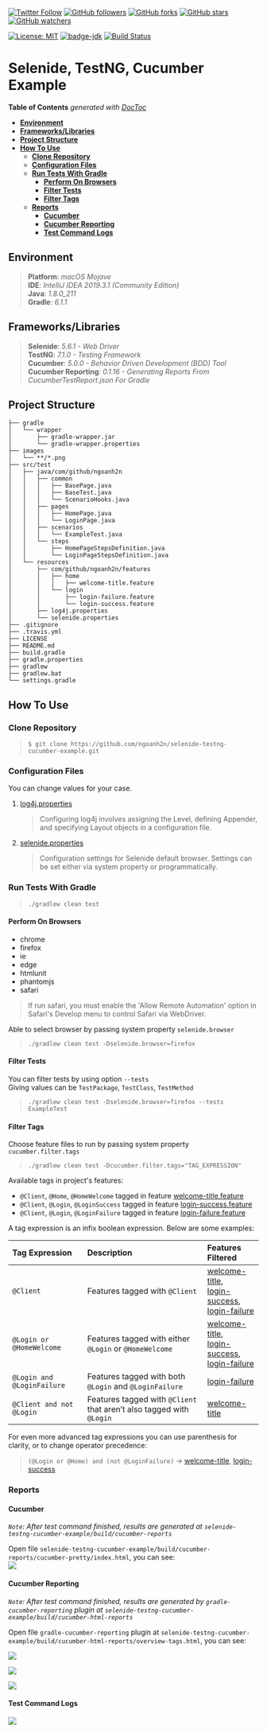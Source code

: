 [![Twitter Follow](https://img.shields.io/twitter/follow/ngoanh2n.svg?style=social)](https://twitter.com/ngoanh2n)
[![GitHub followers](https://img.shields.io/github/followers/ngoanh2n.svg?style=social&label=Follow&maxAge=2592000)](https://github.com/ngoanh2n?tab=followers)
[![GitHub forks](https://img.shields.io/github/forks/ngoanh2n/selenide-testng-cucumber-example.svg?style=social&label=Fork&maxAge=2592000)](https://github.com/ngoanh2n/selenide-testng-cucumber-example/network/members/)
[![GitHub stars](https://img.shields.io/github/stars/ngoanh2n/selenide-testng-cucumber-example.svg?style=social&label=Star&maxAge=2592000)](https://github.com/ngoanh2n/selenide-testng-cucumber-example/stargazers/)
[![GitHub watchers](https://img.shields.io/github/watchers/ngoanh2n/selenide-testng-cucumber-example.svg?style=social&label=Watch&maxAge=2592000)](https://github.com/ngoanh2n/selenide-testng-cucumber-example/watchers/)

[![License: MIT](https://img.shields.io/badge/License-MIT-blueviolet.svg)](https://opensource.org/licenses/MIT)
[![badge-jdk](https://img.shields.io/badge/jdk-8-blue.svg)](http://www.oracle.com/technetwork/java/javase/downloads/index.html)
[![Build Status](https://travis-ci.org/ngoanh2n/selenide-testng-cucumber-example.svg?branch=master)](https://travis-ci.org/ngoanh2n/selenide-testng-cucumber-example)

# Selenide, TestNG, Cucumber Example

<!-- START doctoc generated TOC please keep comment here to allow auto update -->
<!-- DON'T EDIT THIS SECTION, INSTEAD RE-RUN doctoc TO UPDATE -->
**Table of Contents**  *generated with [DocToc](https://github.com/thlorenz/doctoc)*

- [**Environment**](#environment)
- [**Frameworks/Libraries**](#frameworkslibraries)
- [**Project Structure**](#project-structure)
- [**How To Use**](#how-to-use)
  - [**Clone Repository**](#clone-repository)
  - [**Configuration Files**](#configuration-files)
  - [**Run Tests With Gradle**](#run-tests-with-gradle)
    - [**Perform On Browsers**](#perform-on-browsers)
    - [**Filter Tests**](#filter-tests)
    - [**Filter Tags**](#filter-tags)
  - [**Reports**](#reports)
    - [**Cucumber**](#cucumber)
    - [**Cucumber Reporting**](#cucumber-reporting)
    - [**Test Command Logs**](#test-command-logs)

<!-- END doctoc generated TOC please keep comment here to allow auto update -->

## **Environment**
> **Platform**: <em>macOS Mojave</em><br/>
> **IDE**: <em>IntelliJ IDEA 2019.3.1 (Community Edition)</em><br/>
> **Java**: <em>1.8.0_211</em><br/>
> **Gradle**: <em>6.1.1</em><br/>

## **Frameworks/Libraries**
> **Selenide**: <em>5.6.1 - Web Driver</em><br/>
> **TestNG**: <em>7.1.0 - Testing Framework</em><br/>
> **Cucumber**: <em>5.0.0 - Behavior Driven Development (BDD) Tool</em><br/>
> **Cucumber Reporting**: <em>0.1.16 - Generating Reports From CucumberTestReport.json For Gradle</em><br/>

## **Project Structure**
```
├── gradle
│   └── wrapper
│       ├── gradle-wrapper.jar
│       └── gradle-wrapper.properties
├── images
│   └── **/*.png
├── src/test
│   ├── java/com/github/ngoanh2n
│   │   ├── common
│   │   │   ├── BasePage.java
│   │   │   ├── BaseTest.java
│   │   │   └── ScenarioHooks.java
│   │   ├── pages
│   │   │   ├── HomePage.java
│   │   │   └── LoginPage.java
│   │   ├── scenarios
│   │   │   └── ExampleTest.java
│   │   └── steps
│   │       ├── HomePageStepsDefinition.java
│   │       └── LoginPageStepsDefinition.java
│   └── resources
│       ├── com/github/ngoanh2n/features
│       │   ├── home
│       │   │   ├── welcome-title.feature
│       │   └── login
│       │       ├── login-failure.feature
│       │       └── login-success.feature
│       ├── log4j.properties
│       └── selenide.properties
├── .gitignore
├── .travis.yml
├── LICENSE
├── README.md
├── build.gradle
├── gradle.properties
├── gradlew
├── gradlew.bat
└── settings.gradle
```

## **How To Use**
### **Clone Repository**
> `$ git clone https://github.com/ngoanh2n/selenide-testng-cucumber-example.git`

### **Configuration Files**
You can change values for your case.

1. [log4j.properties](src/test/resources/log4j.properties)<br/>
    > Configuring log4j involves assigning the Level, defining Appender, and specifying Layout objects in a configuration file.
2. [selenide.properties](src/test/resources/selenide.properties)<br/>
    > Configuration settings for Selenide default browser. Settings can be set either via system property or programmatically.

### **Run Tests With Gradle**
> `./gradlew clean test`<br/>

#### **Perform On Browsers**
- chrome
- firefox
- ie
- edge
- htmlunit
- phantomjs
- safari

> If run safari, you must enable the 'Allow Remote Automation' option in Safari's Develop menu to control Safari via WebDriver.

Able to select browser by passing system property `selenide.browser`<br/>
> `./gradlew clean test -Dselenide.browser=firefox`

#### **Filter Tests**
You can filter tests by using option `--tests`<br/>
Giving values can be `TestPackage`, `TestClass`, `TestMethod`
> `./gradlew clean test -Dselenide.browser=firefox --tests ExampleTest`

#### **Filter Tags**
Choose feature files to run by passing system property `cucumber.filter.tags`<br/>
> `./gradlew clean test -Dcucumber.filter.tags="TAG_EXPRESSION"`<br/>

Available tags in project's features:
- `@Client`, `@Home`, `@HomeWelcome` tagged in feature [welcome-title.feature](src/test/resources/com/github/ngoanh2n/features/home/welcome-title.feature)
- `@Client`, `@Login`, `@LoginSuccess` tagged in feature [login-success.feature](src/test/resources/com/github/ngoanh2n/features/login/login-success.feature)
- `@Client`, `@Login`, `@LoginFailure` tagged in feature [login-failure.feature](src/test/resources/com/github/ngoanh2n/features/login/login-failure.feature)

A tag expression is an infix boolean expression. Below are some examples:

| Tag Expression               | Description            | Features Filtered |
| :--------------------------- | :--------------------- | :---------------- |
| `@Client` | Features tagged with `@Client` | [welcome-title](src/test/resources/com/github/ngoanh2n/features/home/welcome-title.feature),<br/> [login-success](src/test/resources/com/github/ngoanh2n/features/login/login-success.feature),<br/> [login-failure](src/test/resources/com/github/ngoanh2n/features/login/login-failure.feature) |
| `@Login or @HomeWelcome` | Features tagged with either `@Login` or `@HomeWelcome` | [welcome-title](src/test/resources/com/github/ngoanh2n/features/home/welcome-title.feature),<br/> [login-success](src/test/resources/com/github/ngoanh2n/features/login/login-success.feature),<br/> [login-failure](src/test/resources/com/github/ngoanh2n/features/login/login-failure.feature) |
| `@Login and @LoginFailure` | Features tagged with both `@Login` and `@LoginFailure` | [login-failure](src/test/resources/com/github/ngoanh2n/features/login/login-failure.feature) |
| `@Client and not @Login` | Features tagged with `@Client` that aren’t also tagged with `@Login` | [welcome-title](src/test/resources/com/github/ngoanh2n/features/home/welcome-title.feature) |


For even more advanced tag expressions you can use parenthesis for clarity, or to change operator precedence:
> `(@Login or @Home) and (not @LoginFailure)` -> [welcome-title](src/test/resources/com/github/ngoanh2n/features/home/welcome-title.feature), [login-success](src/test/resources/com/github/ngoanh2n/features/login/login-success.feature)

### **Reports**
#### **Cucumber**
<em>`Note`: After test command finished, results are generated at `selenide-testng-cucumber-example/build/cucumber-reports`</em><br/>

Open file `selenide-testng-cucumber-example/build/cucumber-reports/cucumber-pretty/index.html`, you can see:<br/>
![](images/cucumber-reports.png?raw=true)

#### **Cucumber Reporting**
<em>`Note`: After test command finished, results are generated by `gradle-cucumber-reporting` plugin at `selenide-testng-cucumber-example/build/cucumber-html-reports`</em><br/>

Open file `gradle-cucumber-reporting` plugin at `selenide-testng-cucumber-example/build/cucumber-html-reports/overview-tags.html`, you can see:<br/>

![](images/cucumber-html-reports-tags.png?raw=true)<br/>

![](images/cucumber-html-reports-features.png?raw=true)<br/>

![](images/cucumber-html-reports-tag-details.png?raw=true)<br/>

#### **Test Command Logs**
![](images/cucumber-test-command-logs.png?raw=true)<br/>
